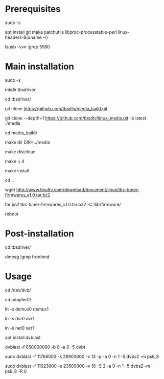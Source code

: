 # Prerequisites

sudo -s 

apt install git make patchutils libproc-processtable-perl linux-headers-$(uname -r)

lsusb -vvv |grep 5580

# Main installation

sudo -s

mkdir tbsdriver

cd tbsdriver/

git clone https://github.com/tbsdtv/media_build.git

git clone --depth=1 https://github.com/tbsdtv/linux_media.git -b latest ./media

cd media_build/

make dir DIR=../media

make distclean

make -j 4

make install

cd ..

wget http://www.tbsdtv.com/download/document/linux/tbs-tuner-firmwares_v1.0.tar.bz2

tar jxvf tbs-tuner-firmwares_v1.0.tar.bz2 -C /lib/firmware/

reboot

# Post-installation
cd tbsdriver/

dmesg |grep frontend

# Usage
cd /dev/dvb/

cd adapter0/

ln -s demux0 demux1

ln -s dvr0 dvr1

ln -s net0 net1

apt install dvblast

dvblast -f 650000000 -b 8 -a 0 -5 dvbt

sudo dvblast -f 11766000 -s 29900000 -v 13 -p -a 0 -n 1 -5 dvbs2 -m psk_8

sudo dvblast -f 11023000 -s 23500000 -v 18 -S 2 -a 0 -n 1 -5 dvbs2 -m psk_8 -R 0
